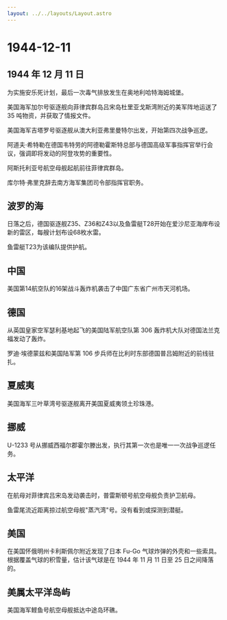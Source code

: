 ```yaml
---
layout: ../../layouts/Layout.astro
---
```


# 1944-12-11

## 1944 年 12 月 11 日

为实施安乐死计划，最后一次毒气排放发生在奥地利哈特海姆城堡。

美国海军加尔号驱逐舰向菲律宾群岛吕宋岛杜里亚戈斯湾附近的美军阵地运送了
35 吨物资，并获取了情报文件。

美国海军吉塔罗号驱逐舰从澳大利亚弗里曼特尔出发，开始第四次战争巡逻。

阿道夫·希特勒在德国韦特劳的阿德勒霍斯特总部与德国高级军事指挥官举行会议，强调即将发动的阿登攻势的重要性。

阿斯托利亚号航空母舰起航前往菲律宾群岛。

库尔特·弗里克辞去南方海军集团司令部指挥官职务。

## 波罗的海

日落之后，德国驱逐舰Z35、Z36和Z43以及鱼雷艇T28开始在爱沙尼亚海岸布设新的雷区，每艘计划布设68枚水雷。

鱼雷艇T23为该编队提供护航。

## 中国

美国第14航空队的16架战斗轰炸机袭击了中国广东省广州市天河机场。

## 德国

从英国皇家空军瑟利基地起飞的美国陆军航空队第 306
轰炸机大队对德国法兰克福发动了轰炸。

罗迪·埃德蒙兹和美国陆军第 106
步兵师在比利时东部德国普吕姆附近的前线驻扎。

## 夏威夷

美国海军三叶草湾号驱逐舰离开美国夏威夷领土珍珠港。

## 挪威

U-1233
号从挪威西福尔郡霍尔滕出发，执行其第一次也是唯一一次战争巡逻任务。

## 太平洋

在航母对菲律宾吕宋岛发动袭击时，普雷斯顿号航空母舰负责护卫航母。

鱼雷尾流近距离掠过航空母舰"蒸汽湾"号。没有看到或探测到潜艇。

## 美国

在美国怀俄明州卡利斯佩尔附近发现了日本 Fu-Go
气球炸弹的外壳和一些索具。根据覆盖气球的积雪量，估计该气球是在 1944 年
11 月 11 日至 25 日之间降落的。

## 美属太平洋岛屿

美国海军鲣鱼号航空母舰抵达中途岛环礁。